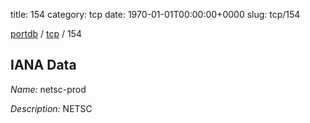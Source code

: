 title: 154
category: tcp
date: 1970-01-01T00:00:00+0000
slug: tcp/154

[portdb](/) / [tcp](/category/tcp.html) / 154


## IANA Data

_Name:_ netsc-prod

_Description:_ NETSC

